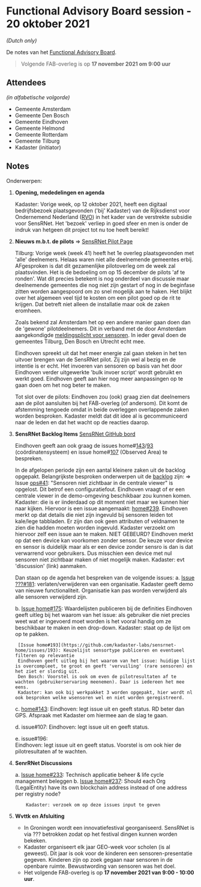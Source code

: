 # Functional Advisory Board session - 20 oktober 2021

_(Dutch only)_

De notes van het [Functional Advisory Board](../FAB.md).

> Volgende FAB-overleg is op **17 november 2021 om 9:00 uur**

## Attendees

_(in alfabetische volgorde)_

- Gemeente Amsterdam
- Gemeente Den Bosch
- Gemeente Eindhoven
- Gemeente Helmond
- Gemeente Rotterdam
- Gemeente Tilburg
- Kadaster (initiator)

## Notes

Onderwerpen:

1. **Opening, mededelingen en agenda**
     
     Kadaster: Vorige week, op 12 oktober 2021, heeft een digitaal bedrijfsbezoek plaatsgevonden ('bij' Kadaster) van de Rijksdienst voor Ondernemend Nederland ([RVO](https://www.rvo.nl/)) in het kader van de verstrekte subsidie voor SensRNet. Het 'bezoek' verliep in goed sfeer en men is onder de indruk van hetgeen dit project tot nu toe heeft bereikt!

2. **Nieuws m.b.t. de pilots** => [SensRNet Pilot Page](https://kadaster-labs.github.io/sensrnet-home/Pilots/)

     Tilburg: Vorige week (week 41) heeft het 1e overleg plaatsgevonden met 'alle' deelnemers. Helaas waren niet alle deelnemende gemeentes erbij. AFgesproken is dat dit gezamenlijke pilotoverleg om de week zal plaatsvinden. Het is de bedoeling om op 15 december de pilots 'af te ronden'. Wat dit precies betekent is nog onderdeel van discussie maar deelnemende gemeentes die nog niet zijn gestart of nog in de beginfase zitten worden aangespoord om zo snel mogelijk aan te haken. Het blijkt over het algemeen veel tijd te kosten om een pilot goed op de rit te krijgen. Dat betreft niet alleen de installatie maar ook de zaken eromheen.
     
     Zoals bekend zal Amsterdam het op een andere manier gaan doen dan de 'gewone' pilotdeelnemers. Dit in verband met de door Amsterdam aangekondigde [meldingsplicht voor sensoren](https://www.amsterdam.nl/bestuur-en-organisatie/college/wethouder/touria-meliani/persberichten/meldingsplicht-amsterdamse/). In ieder geval doen de gemeentes Tilburg, Den Bosch en Utrecht echt mee.
     
     Eindhoven spreekt uit dat het meer energie zal gaan steken in het ten uitvoer brengen van de SensRNet pilot. Zij zijn wel al bezig en de intentie is er echt. Het invoeren van sensoren op basis van het door Eindhoven verder uitgewerkte 'bulk invoer script' wordt gebruikt en werkt goed. Eindhoven geeft aan hier nog meer aanpassingen op te gaan doen om het nog beter te maken.
     
     Tot slot over de pilots: Eindhoven zou (ook) graag zien dat deelnemers aan de pilot aansluiten bij het FAB-overleg (of andersom). Dit komt de afstemming tengoede omdat in beide overleggen overlappende zaken worden besproken. Kadaster meldt dat dit idee al is gecommuniceerd naar de leden en dat het wacht op de reacties daarop.
     
     
3. **SensRNet Backlog Items** [SensRNet GitHub bord](https://github.com/orgs/kadaster-labs/projects/1)
   
     Eindhoven geeft aan ook graag de issues home#[143](https://github.com/kadaster-labs/sensrnet-home/issues/143)/[93](https://github.com/kadaster-labs/sensrnet-home/issues/93) (coördinatensysteem) en issue home#[107](https://github.com/kadaster-labs/sensrnet-home/issues/107) (Observed Area) te bespreken.
     
     In de afgelopen periode zijn een aantal kleinere zaken uit de backlog opgepakt. Belangrijkste besproken onderwerpen uit de [backlog](https://github.com/orgs/kadaster-labs/projects/1) zijn:
     => Issue [ops#41](https://github.com/kadaster-labs/sensrnet-ops/issues/41): "Sensoren niet zichtbaar in de centrale viewer" is opgelost. Dit betrof een configuratiefout.
        Eindhoven vraagt of er een centrale viewer in de demo-omgeving beschikbaar zou kunnen komen. Kadaster: die is er iinderdaad op dit moment niet maar we kunnen hier naar kijken. Hiervoor is een issue aangemaakt: [home#239](https://github.com/kadaster-labs/sensrnet-home/issues/239).
        Eindhoven merkt op dat details die niet zijn ingevuld bij sensoren leiden tot kale/lege tabbladen. Er zijn dan ook geen attributen of veldnamen te zien die hadden moeten worden ingevuld. Kadaster verzoekt om hiervoor zelf een issue aan te maken. NIET GEBEURD?
        Eindhoven merkt op dat een device kan voorkomen zonder sensor. De keuze voor device en sensor is duidelijk maar als er een device zonder sensro is dan is dat verwarrend voor gebruikers. Dus misschien een device met nul sensoren niet zichtbaar maken of niet mogelijk maken. Kadaster: evt 'discussion' (link) aanmaken.
     
     Dan staan op de agenda het bespreken van de volgende issues:
     a. [Issue ???#181](https://github.com/kadaster-labs/sensrnet-home/issues/181): verlaten/verwijderen van een organisatie. Kadaster geeft demo van nieuwe functionaliteit. Organisatie kan pas worden verwijderd als alle sensoren verwijderd zijn.        
     
     b. [Issue home#175](https://github.com/kadaster-labs/sensrnet-home/issues/175): Waardelijsten publiceren bij de definities
        Eindhoven geeft uitleg bij het waarom van het issue: als gebruiker die niet precies weet wat er ingevoerd moet worden is het vooral handig om ze beschikbaar te maken in een drop-down. Kadaster: staat op de lijst om op te pakken.
        
        [Issue home#193](https://github.com/kadaster-labs/sensrnet-home/issues/193): Keuzelijst sensortype publiceren en eventueel filteren op relevantie
        Eindhoven geeft uitleg bij het waarom van het issue: huidige lijst is overcompleet, te groot en geeft 'vervuiling' (rare sensoren) en het ziet er slordig uit.
        Den Bosch: Voorstel is ook om even de pilotresultaten af te wachten (gebruikerservaring meenemen). Daar is iedereen het mee eens.
        Kadaster: kan ook bij werkpakket 3 worden opgepakt, hier wordt nl ook besproken welke wsensoren wel en niet worden geregistreerd.
     
     c. [home#143](https://github.com/kadaster-labs/sensrnet-home/issues/143):
        Eindhoven: legt issue uit en geeft status. RD beter dan GPS. Afspraak met Kadaster om hiermee aan de slag te gaan.
        
     d. issue#107:
        Eindhoven: legt issue uit en geeft status.
        
     e. issue#196:   
        Eindhoven: legt issue uit en geeft status. Voorstel is om ook hier de pilotresultaten af te wachten.
        
   
4. **SenrRNet Discussions**
   
     a.	[Issue home#233](https://github.com/kadaster-labs/sensrnet-home/issues/233): Technisch applicatie beheer & life cycle management beleggen
     b.	[Issue home#237](https://github.com/kadaster-labs/sensrnet-home/issues/237): Should each Org (LegalEntity) have its own blockchain address instead of one address per registry node?

           Kadaster: verzoek om op deze issues input te geven
   

5. **Wvttk en Afsluiting**
   
     - In Groningen wordt een innovatiefestival georganiseerd. SensRNet is via ??? betrokken zodat op het festival dingen kunnen worden bekeken.
     - Kadaster organiseert elk jaar GEO-week voor scholen (is al geweest). Dit jaar is ook voor de kinderen een sensoren-presentatie gegeven. Kinderen zijn op zoek gegaan naar sensoren in de openbare ruimte. Bewustwording van sensoren was het doel.
     - Het volgende FAB-overleg is op **17 november 2021 van 9:00 - 10:00 uur**.

